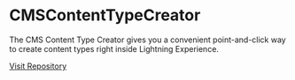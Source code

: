 # CMSContentTypeCreator

The CMS Content Type Creator gives you a convenient point-and-click way to create content types right inside Lightning Experience.

<a href="https://github.com/SalesforceLabs/CMSContentTypeCreator">Visit Repository</a>
